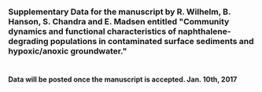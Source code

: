 #
### Supplementary Data for the manuscript by R. Wilhelm, B. Hanson, S. Chandra and E. Madsen entitled "Community dynamics and functional characteristics of naphthalene-degrading populations in contaminated surface sediments and hypoxic/anoxic groundwater."
#
#### Data will be posted once the manuscript is accepted.  Jan. 10th, 2017
